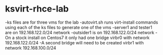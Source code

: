 # ksvirt-rhce-lab
-ks files are for three vms for the lab
-autovirt.sh runs virt-install commands using each of the ks files to generate one of the vms
-server1 and tester1 are on 192.168.122.0/24 network
-outsider1 is on 192.168.122.0/24 network
-On a stock install on Centos7 it only had one bridge virbr0 with network 192.168.122.0/24
-A second bridge will need to be created virbr1 with network 192.168.100.0/24
